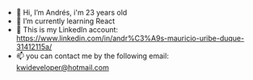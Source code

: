 - 👋 Hi, I’m Andrés, i'm 23 years old
- 🌱 I’m currently learning React
- 👜 This is my LinkedIn account: https://www.linkedin.com/in/andr%C3%A9s-mauricio-uribe-duque-31412115a/
- 📫  you can contact me by the following email: kwideveloper@hotmail.com

<!---
ktlaboral/ktlaboral is a ✨ special ✨ repository because its `README.md` (this file) appears on your GitHub profile.
You can click the Preview link to take a look at your changes.
--->
